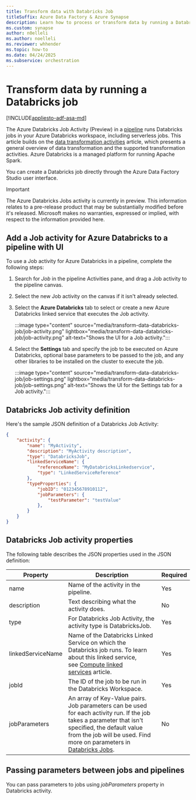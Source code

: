```yaml
---
title: Transform data with Databricks Job
titleSuffix: Azure Data Factory & Azure Synapse
description: Learn how to process or transform data by running a Databricks job in Azure Data Factory pipelines.
ms.custom: synapse
author: n0elleli
ms.author: noelleli
ms.reviewer: whhender
ms.topic: how-to
ms.date: 04/24/2025
ms.subservice: orchestration
---
```


# Transform data by running a Databricks job

[!INCLUDE[appliesto-adf-asa-md](includes/appliesto-adf-xxx-md.md)]

The Azure Databricks Job Activity (Preview) in a [pipeline](concepts-pipelines-activities.md) runs Databricks jobs in your Azure Databricks workspace, including serverless jobs. This article builds on the [data transformation activities](transform-data.md) article, which presents a general overview of data transformation and the supported transformation activities. Azure Databricks is a managed platform for running Apache Spark.

You can create a Databricks job directly through the Azure Data Factory Studio user interface.

> [!IMPORTANT]
> The Azure Databricks Jobs activity is currently in preview. This information relates to a pre-release product that may be substantially modified before it's released. Microsoft makes no warranties, expressed or implied, with respect to the information provided here.

## Add a Job activity for Azure Databricks to a pipeline with UI

To use a Job activity for Azure Databricks in a pipeline, complete the following steps:

1. Search for _Job_ in the pipeline Activities pane, and drag a Job activity to the pipeline canvas.
1. Select the new Job activity on the canvas if it isn't already selected.
1. Select the  **Azure Databricks** tab to select or create a new Azure Databricks linked service that executes the Job activity.

   :::image type="content" source="media/transform-data-databricks-job/job-activity.png" lightbox="media/transform-data-databricks-job/job-activity.png" alt-text="Shows the UI for a Job activity.":::
   
1. Select the **Settings** tab and specify the job to be executed on Azure Databricks, optional base parameters to be passed to the job, and any other libraries to be installed on the cluster to execute the job.

    :::image type="content" source="media/transform-data-databricks-job/job-settings.png" lightbox="media/transform-data-databricks-job/job-settings.png" alt-text="Shows the UI for the Settings tab for a Job activity.":::

## Databricks Job activity definition

Here's the sample JSON definition of a Databricks Job Activity:

```json
{
    "activity": {
        "name": "MyActivity",
        "description": "MyActivity description",
        "type": "DatabricksJob",
        "linkedServiceName": {
            "referenceName": "MyDatabricksLinkedservice",
            "type": "LinkedServiceReference"
        },
        "typeProperties": {
            "jobID": "012345678910112",
            "jobParameters": {
                "testParameter": "testValue"
            },
        }
    }
}
```

## Databricks Job activity properties

The following table describes the JSON properties used in the JSON
definition:

|Property|Description|Required|
|---|---|---|
|name|Name of the activity in the pipeline.|Yes|
|description|Text describing what the activity does.|No|
|type|For Databricks Job Activity, the activity type is DatabricksJob.|Yes|
|linkedServiceName|Name of the Databricks Linked Service on which the Databricks job runs. To learn about this linked service, see [Compute linked services](compute-linked-services.md) article.|Yes|
|jobId|The ID of the job to be run in the Databricks Workspace.|Yes|
|jobParameters|An array of Key-Value pairs. Job parameters can be used for each activity run. If the job takes a parameter that isn't specified, the default value from the job will be used. Find more on parameters in [Databricks Jobs](https://docs.databricks.com/api/latest/jobs.html#jobsparampair).|No|


## Passing parameters between jobs and pipelines

You can pass parameters to jobs using *jobParameters* property in Databricks activity.

